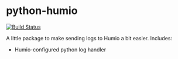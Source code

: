 # python-humio

[![Build Status](https://dsbcp.visualstudio.com/automation-coe/_apis/build/status/dsb-automation.python-humio?branchName=master)](https://dsbcp.visualstudio.com/automation-coe/_build/latest?definitionId=52)

A little package to make sending logs to Humio a bit easier. Includes:

- Humio-configured python log handler
